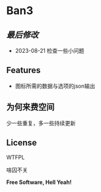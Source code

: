 ﻿# Ban3


## _最后修改_

- 2023-08-21 检查一些小问题

## Features

- 图标所需的数据与选项的json输出

## 为何来费空间

少一些重复，多一些持续更新

## License

WTFPL

啥囚不关

**Free Software, Hell Yeah!**